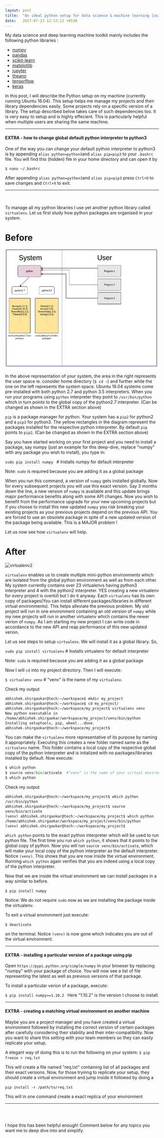 ```yaml
---
layout: post
title:  "An ideal python setup for data science & machine learning [using virtualenv]"
date:   2017-07-23 12:12:12 +0530
---
```


My data science and deep learning machine toolkit mainly includes the following python libraries :

- [numpy](http://www.numpy.org/)
- [pandas](http://pandas.pydata.org/)
- [scikit-learn](http://scikit-learn.org/stable/)
- [matplotlib](https://matplotlib.org/)
- [jupyter](http://jupyter.org/) 
- [theano](http://deeplearning.net/software/theano/)
- [tensorflow](https://www.tensorflow.org/)
- [keras](https://keras.io/)

In this post, I will describe the Python setup on my machine (currently running Ubuntu 16.04). This setup helps me manage my projects and their library dependencies easily. Some projects rely on a specific version of a library. The setup described below takes care of such dependencies too. It is very easy to setup and is highly effecient. This is particularly helpful when multiple users are sharing the same machine.

----
#### EXTRA - how to change global default python interpreter to python3
One of the way you can change your default python interpreter to python3 is by appending ```alias python=python3```and ```alias pip=pip3``` to your ```.bashrc``` file. You will find this (hidden) file in your home directory and can open it by 

```
$ nano ~/.bashrc
```   
After appending ```alias python=python3```and ```alias pip=pip3```  press ```Ctrl+O``` to save changes and ```Ctrl+X``` to exit.

----

<br><br>
To manage all my python libraries I use yet another python library called ```virtualenv```. Let us first study how python packages are organised in your system.

# Before
![virtualenv1](/resources/venv1.jpg)

In the above representation of your system, the area in the right represents the user space ie. consider home directory (```$ cd ~```) and further  while the one on the left represents the system space. Ubuntu 16.04 systems come pre-installed with both python 2.7 and python 3.5 interpreters. When you run your programs using ```python``` interpreter they point to ```/usr/bin/python``` which in turn points to the global copy of the python2.7 interpreter. (Can be changed as shown in the EXTRA section above)


```pip``` is a package manager for python. Your system has a ```pip2``` for python2 and a ```pip3``` for python3. The yellow rectangles in the diagram represent the packages installed for the respective python interpreter. By default ```pip``` points to ```pip2```. (Can be changed as shown in the EXTRA section above)

Say you have started working on your first project and you need to install a package, say numpy (just an example for this deep-dive, replace "numpy" with any package you wish to install), you type in:

```sudo pip install numpy ``` # Installs numpy for default interpreter

Note: ```sudo``` is required because you are adding it as a global package


When you run this command, a  version of ```numpy``` gets installed globally. Now for every subsequent projects you will use this exact version. Say 3 months down the line, a new version of ```numpy``` is available and this update brings major performance benefits along with some API changes. Now you wish to benefit from the performance upgrade for your new upcoming projects but if you choose to install this new updated ```numpy``` you risk breaking your existing projects as your previous projects depend on the previous API. You are forced to use an obsolete package in spite of a new updated version of the package being available. This is a MAJOR problem !

Let us now see how ```virtualenv``` will help. 

# After
![virtualenv2](/resources/venv2.jpg)

```virtualenv``` enables us to create multiple mini-python environments which are isolated from the global python environment as well as from each other. My system currently contains over 23 virtualenvs having python3 interpreter and 4 with the python2 interpreter. YES creating a new virtualenv for every project is overkill but I do it anyway. Each ```virtualenv``` has its own copy of packages(You can install different packages/libraries in different virtual environments). This helps alleviate the previous problem. My old project will run in one environment containing an old version of ```numpy``` while my new projects will run in another virtualenv which contains the newer verion of ```numpy```. As I am starting my new project I can write code in accordance to the new API and reap performance of this new updated verion.

Let us see steps to setup ```virtualenv```. We will install it as a global library. So,

```sudo pip install virtualenv``` # Installs virtualenv for default interpreter

Note: ```sudo``` is required because you are adding it as a global package

Now I will ```cd``` into my project directory. Then I will execute:

```$ virtualenv venv``` # "venv" is the name of my ```virtualenv```. 

Check my output
```
abhishek.shirgaokar@tech:~/workspace$ mkdir my_project
abhishek.shirgaokar@tech:~/workspace$ cd my_project/
abhishek.shirgaokar@tech:~/workspace/my_project$ virtualenv venv
New python executable in /home/abhishek.shirgaokar/workspace/my_project/venv/bin/python
Installing setuptools, pip, wheel...done.
abhishek.shirgaokar@tech:~/workspace/my_project$ 
```

You  can make the ```virtualenv``` more representative of its purpose by naming it appropriately. Executing this creates a new folder named same as the ```virtualenv``` name. This folder contains a local copy of the respective global copy of the python interpreter and is initalized with no packages/libraries installed by default. Now execute:

```python
$ which python
$ source venv/bin/activate	#"venv" is the name of your virtual environment
$ which python 
```
Check my output
```
abhishek.shirgaokar@tech:~/workspace/my_project$ which python
/usr/bin/python
abhishek.shirgaokar@tech:~/workspace/my_project$ source venv/bin/activate
(venv) abhishek.shirgaokar@tech:~/workspace/my_project$ which python
/home/abhishek.shirgaokar/workspace/my_project/venv/bin/python
(venv) abhishek.shirgaokar@tech:~/workspace/my_project$ 
```

```which python``` points to the exact python interpreter which will be used to run python file. The first time you run  ```which python```, it shows that it points to the global copy of python. Now you will run ```source venv/bin/activate```, which will make your local copy of the python interpreter as the default interpreter. Notice ```(venv)```. This shows that you are now inside the virtual environment. Running  ```which python``` again verifies that you are indeed using a local copy of the python interpreter. 

Now that we are inside the virtual environment we can install packages in a way similar to before.

```$ pip install numpy```

Notice: We do not require ```sudo``` now as we are installing the package inside the virtualenv.


To exit a virtual environment just execute:

```$ deactivate ```

on the terminal. Notice ```(venv)``` is now gone which indicates you are out of the virtual environment.


----
#### EXTRA - installing a particular version of a package using pip

Open ```https://pypi.python.org/simple/numpy``` in your browser by replacing "numpy" with your package of choice. You will now see a list of file representing the latest as well as previous versions of that package.

To install a particular verion of a package, execute:

```$ pip install numpy==1.10.2 ``` 
Here "1.10.2" is the version I choose to install.


----
#### EXTRA - creating a matching virtual environment on another machine

Maybe you are a project manager and you have created a virtual environment followed by installing the correct version of certain packages after carefully considering their stability and their inter-compatibility. Now you want to share this setting with your team members so they can easily replicate your setup.

A elegant way of doing this is to run the following on your system:
```$ pip freeze > req.txt ``` 

This will create a file named "req.txt" containing list of all packages and their exact versions. Now, for those tryinng to replicate your setup, they should create a virtual environment and jump inside it followed by doing a 

```pip install -r /path/to/req.txt```


This will in one command create a exact replica of your environment

----
<br><br>

I hope this has been helpful enough! Comment below for any topics you want me to deep dive into and simplify.




